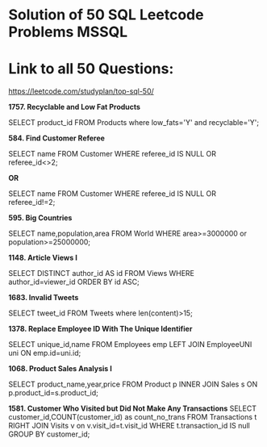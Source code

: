 # Solution of 50 SQL Leetcode Problems MSSQL
# Link to all 50 Questions: 
https://leetcode.com/studyplan/top-sql-50/

**1757. Recyclable and Low Fat Products**

SELECT product_id FROM Products where low_fats='Y' and recyclable='Y';

**584. Find Customer Referee**

SELECT name FROM Customer WHERE referee_id IS NULL OR referee_id<>2;

  **OR**

SELECT name FROM Customer WHERE referee_id IS NULL OR referee_id!=2;

**595. Big Countries**

SELECT name,population,area FROM World WHERE area>=3000000 or population>=25000000;

**1148. Article Views I**

SELECT DISTINCT author_id AS id FROM Views WHERE author_id=viewer_id ORDER BY id ASC;

**1683. Invalid Tweets**

SELECT tweet_id FROM Tweets where len(content)>15;

**1378. Replace Employee ID With The Unique Identifier**

SELECT unique_id,name FROM Employees emp LEFT JOIN EmployeeUNI uni ON emp.id=uni.id;

**1068. Product Sales Analysis I**

SELECT product_name,year,price FROM Product p INNER JOIN Sales s ON p.product_id=s.product_id;

**1581. Customer Who Visited but Did Not Make Any Transactions**
SELECT customer_id,COUNT(customer_id) as count_no_trans FROM Transactions t RIGHT JOIN Visits v on v.visit_id=t.visit_id WHERE t.transaction_id IS null GROUP BY customer_id;



